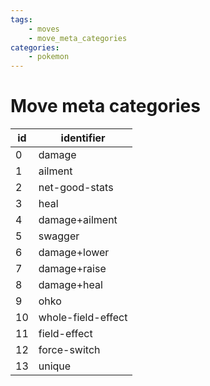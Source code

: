 ```yaml
---
tags:
    - moves
    - move_meta_categories
categories:
    - pokemon
---
```


# Move meta categories

| id |     identifier     |
|----|--------------------|
| 0  | damage             |
| 1  | ailment            |
| 2  | net-good-stats     |
| 3  | heal               |
| 4  | damage+ailment     |
| 5  | swagger            |
| 6  | damage+lower       |
| 7  | damage+raise       |
| 8  | damage+heal        |
| 9  | ohko               |
| 10 | whole-field-effect |
| 11 | field-effect       |
| 12 | force-switch       |
| 13 | unique             |
